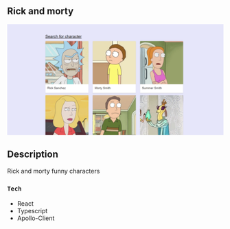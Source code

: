## Rick and morty
![alt text](./src/assets/rick-and-morty.png)

## Description

Rick and morty funny characters 

### `Tech`

- React
- Typescript
- Apollo-Client

